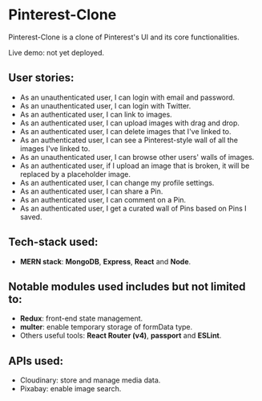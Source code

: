 # Pinterest-Clone

Pinterest-Clone is a clone of Pinterest's UI and its core functionalities.

Live demo: not yet deployed.

## User stories:
* As an unauthenticated user, I can login with email and password.
* As an unauthenticated user, I can login with Twitter.
* As an authenticated user, I can link to images.
* As an authenticated user, I can upload images with drag and drop.
* As an authenticated user, I can delete images that I've linked to.
* As an authenticated user, I can see a Pinterest-style wall of all the images I've linked to.
* As an unauthenticated user, I can browse other users' walls of images.
* As an authenticated user, if I upload an image that is broken, it will be replaced by a placeholder image.
* As an authenticated user, I can change my profile settings.
* As an authenticated user, I can share a Pin.
* As an authenticated user, I can comment on a Pin.
* As an authenticated user, I get a curated wall of Pins based on Pins I saved.

## Tech-stack used:
* **MERN stack**: **MongoDB**, **Express**, **React** and **Node**.

## Notable modules used includes but not limited to:

* **Redux**: front-end state management.
* **multer**: enable temporary storage of formData type.
* Others useful tools: **React Router (v4)**, **passport** and **ESLint**.

## APIs used:
* Cloudinary: store and manage media data.
* Pixabay: enable image search.
